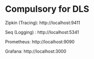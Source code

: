 # Compulsory for DLS

Zipkin (Tracing): http://localhost:9411

Seq (Logging) : http://localhost:5341

Prometheus:  http://localhost:9090

Grafana:  http://localhost:3000
